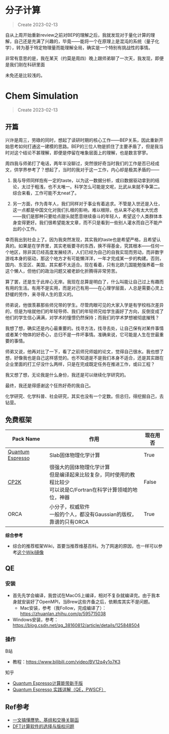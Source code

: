 # 分子计算

> Create 2023-02-13

自从上周开始重新review之前对BEP的理解之后，我就发现对于量化计算的理解，自己还是充满了兴趣的，毕竟——能将一个在原理上是混沌的系统（量子化学），转为基于特定物理量而能理解全局，确实是一个特别有挑战性的事情。

非常有意思的是，我在某天（约莫是周四）晚上跟师弟聊了一次天，我发现，即便是我们刚在科研里面

未免还是比较浅的。

# Chem Simulation

> Create 2023-02-13

## 开篇
兴许是周三，劳碌的同时，想起了读研时期的核心工作——BEP关系，因此重新开始思考如何打通这一建模的思路。BEP的三位人物是抓住了主要矛盾了，但是我当时对这个结论不甚理解，即便是停留在唯象层面上的理解，也是数言寥寥。

周四我与师弟打了电话，两年半没聊过，突然很好奇当时我们的工作是否已经成文，供学界参考了？想起了，当时的我对于这一工作，内心却是极其矛盾的——

1. 我与导师同样抱有一定的taste，以为这一数据分析，或曰数据驱动拿到的结论，太过于粗浅，也不太唯一。科学怎么可能是文呢，比武从来就不争第二。综合来看，工作可能不太neat了。

2. 另一方面，作为青年人，我们同样对于事业有着追求。不管是入世还是入仕，这一点都是中国文化对我们扎根的影响，难以根除，也从来不必有太大忧虑——我们是那种只要给点甜头就愿意继续奋斗的年轻人，希望这个人类群体本身变得更好。我们很希望能发文章，而不只是看到一些别人灌水而自己不能产出的小工作。

幸而我出到社会上了。因为我突然发现，其实我的taste也是希望严格，且希望认真的。如果是在学界里，其实老板要寻的东西，换不得基金，究其根本——任何一个地区，除非其已经高度发展经济，人们已经为自己的自我实现而劳动，而非数字游戏本身的驱动，那这个地方才有可能懒洋洋，一年才完成某一步的构建。否则，国内、东亚区、美国，其实都不太适合。现在看着，只有北欧几国能勉强养着一些这个懒人，但他们的政治问题又被老龄化折腾得非常劳苦。

算了罢，还是生于此岸心无岸。我现在总算是明白了，什么叫能让自己过上有趣而有用的生活。有用不是实用，而是对己有用——在心理学层面，人总是需要心灵上舒缓的劳作，来寻得人生的意义的。

师弟说，他很羡慕那些师兄带的学生。尽管肉眼可见的大家入学是有学校档次差异的，但是为啥就他们的年轻导师、我们的年轻师兄给学生画好了方向，反倒变成了他们的学生信心满满，对学术的憧憬仍然保持；而我们的学术梦想被彻底摧残？

我想了想，确实还是内心最重要的。找寻方法，找寻去处，让自己保有对某件事情或者某个物体的好奇心，总归不是一件坏事情。准确来说，它可能是人生在世最重要的事情。

师弟又说，他再对比了一下，看了之前师兄师姐的论文，觉得自己很水。我也想了想，好像我也是自己这样感觉的。也不知道是不是我们本身不适合，还是其实跟在企业里面的打工仔没什么两样，只是在完成既定任务在推进工作，或曰工程？

我又想了想，无论我是什么身份，我还是可以继续化学研究的。

最终，我还是得感谢这个狂热好奇的我自己。

化学研究、化学科普、社会研究，其实也没有一个定数。但总归，得挖掘自己，去钻营。

## 免费框架

|Pack Name|作用|现在用否|
|-|-|-|
|[Quantum Espresso](https://www.quantum-espresso.org/documentation/)|Slab固体物理化学计算|True|
|[CP2K](https://www.cp2k.org/about)|很强大的固体物理化学计算<br>但是编译起来比较复杂，同时使用的教程比较少<br>可以说是C/Fortran在科学计算领域的地位，神器|False|
|ORCA|小分子，权威软件<br>一般的个人，都没有Gaussian的版权，靠谱的只有ORCA|True|

**综合参考**
- 综合的推荐框架Wiki，首要当推荐维基百科。为了网速的原因，也一样可以参考[这个Wiki镜像](https://handwiki.org/wiki/List_of_quantum_chemistry_and_solid-state_physics_software)

## QE
### 安装
- 首先先学会编译，我尝试在MacOS上编译，相对不复杂就编译完。由于我本身就安装好了OpenMPI，当Brew这些齐备之后，依赖库其实不是问题。
  - Mac安装，参考（我Follow，完成编译了）：https://zhuanlan.zhihu.com/p/595715038
 - Windows安装，参考：https://blog.csdn.net/qq_38160812/article/details/125848504

### 操作
B站
- 教程：https://www.bilibili.com/video/BV12q4y1o7K3

知乎
- [Quantum Espresso计算能带新手版](https://zhuanlan.zhihu.com/p/361846150)
- [Quantum Espresso 实践详解（QE，PWSCF）](https://zhuanlan.zhihu.com/p/84789491)



## Ref参考
- [一文搞懂赝势、基组和交换关联函](https://baijiahao.baidu.com/s?id=1721804944599820605)
- [DFT计算软件的选择与版权问题](https://zhuanlan.zhihu.com/p/471516716)
